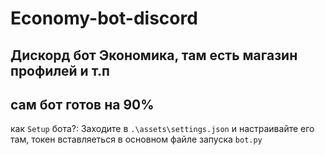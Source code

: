 # Economy-bot-discord

## Дискорд бот Экономика, там есть магазин профилей и т.п
## сам бот готов на 90%

как `Setup` бота?:
 Заходите в `.\assets\settings.json`
 и настраивайте его там, токен вставляеться в основном файле запуска `bot.py` 
